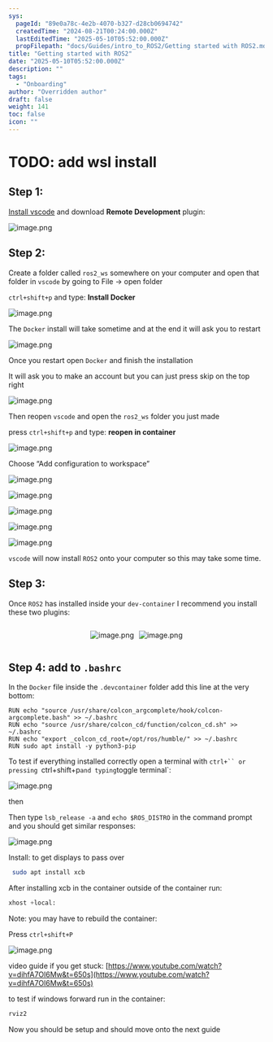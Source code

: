 ```yaml
---
sys:
  pageId: "89e0a78c-4e2b-4070-b327-d28cb0694742"
  createdTime: "2024-08-21T00:24:00.000Z"
  lastEditedTime: "2025-05-10T05:52:00.000Z"
  propFilepath: "docs/Guides/intro_to_ROS2/Getting started with ROS2.md"
title: "Getting started with ROS2"
date: "2025-05-10T05:52:00.000Z"
description: ""
tags:
  - "Onboarding"
author: "Overridden author"
draft: false
weight: 141
toc: false
icon: ""
---
```


# TODO: add wsl install

## Step 1:

[Install vscode](https://code.visualstudio.com/download) and download **Remote Development** plugin:

![image.png](https://prod-files-secure.s3.us-west-2.amazonaws.com/d518164a-d88e-44d1-a4ee-3adb3bd8bce0/efb52993-1881-4a40-b95e-6f020334f022/image.png?X-Amz-Algorithm=AWS4-HMAC-SHA256&X-Amz-Content-Sha256=UNSIGNED-PAYLOAD&X-Amz-Credential=ASIAZI2LB466WTZPEK7K%2F20250523%2Fus-west-2%2Fs3%2Faws4_request&X-Amz-Date=20250523T110737Z&X-Amz-Expires=3600&X-Amz-Security-Token=IQoJb3JpZ2luX2VjEDMaCXVzLXdlc3QtMiJIMEYCIQCaruEs6P3cJnLtIl6rLVVmLW1F999NgPgl%2B3%2FPQPe%2BKAIhAOGmT8sbHm0CbCGICn22RY98lSTDGVo36ocnIwNYHl67KogECOz%2F%2F%2F%2F%2F%2F%2F%2F%2F%2FwEQABoMNjM3NDIzMTgzODA1IgwAKcQFUWOwt4J%2FE4Iq3AOosEhfFpagoOtA7Fj10inHnaM14LAfLlOd4g9UlPXpkyCdysD%2FShm32U9VLbidtJDtmdsuxbPe4aF11%2BRYrI27FMsfQWH%2BDDnrzR9Zdy2FcR9z5QsVDahF3H%2FoCZlLdRsQg2TSu%2FlKaVba5v3iq0ErUXoh9JrSlWbPYy0S%2BeWwzUbszwweGrkNHWb6eddyKQ%2BUOk2dh6WQqP6jpuR6T1SPuYIpoALMVDfuRuYmEEfWgF4B%2FRM33jnfIKYn7UB7r%2BydWSkkU4uU9wysYEfVaogquIY0SXKXfLGaH7NBz08gFzSQPced6AHt2YHdGumEVz7RzXGooJd1YxwkqHeFWRUnq4849LhVIVl%2FdaLQL%2BbXqDhUudNRUu4mmmBCRNQZgZtKCOW28%2BfC%2Bt2%2Ba2FSk6GahsX6gT1lKC9kgW6%2BzmqQpJP15GvOHBakHiDkU8F7foIMLwjexuf2VaTZZi37EJu%2Fj4pYOW7xlahEx8E3HjtXs8XZC3DvQesXXRvjP0CUX7%2BlSiJBfa99TcUBE6cz1xR%2FJSbeU6V6YmmpqZH17KC1tQBDBNxIZ8%2B04KrQ22mXZcl%2F48vZs3%2BJRnuOYPzAcSA1kx5CjTnPSPgJ%2FsS2tNn6YnbOIy4mgsL0wxTO9TCzqcHBBjqkATkQl%2Bn0AYlVXsQwFJMu2qBCLIPrykKo%2F%2BtqBecCasUu2u%2FDjKOLFaQuBzTM1RoYJwNEKXidbi2%2FFBN%2Fn69zn33fKTEta3v%2F0J8pwkE1NsAA5OLS5fp0uhD2I3QqYz4Wl3ed0axIP1yV8rn7KVl%2FzKwDAz%2BFU80V2cZDaoBc5ox88QedO3buFRsgjmrHEcSKSiBgicYQX0WfXfAPAqpFbQTeI%2FhJ&X-Amz-Signature=80c3258e7c692dd1cb6b362f72c25ef807c13243565372e2911fb8f864d53872&X-Amz-SignedHeaders=host&x-id=GetObject)

## Step 2:

Create a folder called `ros2_ws` somewhere on your computer and open that folder in `vscode` by going to File → open folder 

`ctrl+shift+p` and type: **Install Docker**

![image.png](https://prod-files-secure.s3.us-west-2.amazonaws.com/d518164a-d88e-44d1-a4ee-3adb3bd8bce0/2269dc0e-1cd5-47ff-bceb-c04ad9b2eab0/image.png?X-Amz-Algorithm=AWS4-HMAC-SHA256&X-Amz-Content-Sha256=UNSIGNED-PAYLOAD&X-Amz-Credential=ASIAZI2LB466WTZPEK7K%2F20250523%2Fus-west-2%2Fs3%2Faws4_request&X-Amz-Date=20250523T110737Z&X-Amz-Expires=3600&X-Amz-Security-Token=IQoJb3JpZ2luX2VjEDMaCXVzLXdlc3QtMiJIMEYCIQCaruEs6P3cJnLtIl6rLVVmLW1F999NgPgl%2B3%2FPQPe%2BKAIhAOGmT8sbHm0CbCGICn22RY98lSTDGVo36ocnIwNYHl67KogECOz%2F%2F%2F%2F%2F%2F%2F%2F%2F%2FwEQABoMNjM3NDIzMTgzODA1IgwAKcQFUWOwt4J%2FE4Iq3AOosEhfFpagoOtA7Fj10inHnaM14LAfLlOd4g9UlPXpkyCdysD%2FShm32U9VLbidtJDtmdsuxbPe4aF11%2BRYrI27FMsfQWH%2BDDnrzR9Zdy2FcR9z5QsVDahF3H%2FoCZlLdRsQg2TSu%2FlKaVba5v3iq0ErUXoh9JrSlWbPYy0S%2BeWwzUbszwweGrkNHWb6eddyKQ%2BUOk2dh6WQqP6jpuR6T1SPuYIpoALMVDfuRuYmEEfWgF4B%2FRM33jnfIKYn7UB7r%2BydWSkkU4uU9wysYEfVaogquIY0SXKXfLGaH7NBz08gFzSQPced6AHt2YHdGumEVz7RzXGooJd1YxwkqHeFWRUnq4849LhVIVl%2FdaLQL%2BbXqDhUudNRUu4mmmBCRNQZgZtKCOW28%2BfC%2Bt2%2Ba2FSk6GahsX6gT1lKC9kgW6%2BzmqQpJP15GvOHBakHiDkU8F7foIMLwjexuf2VaTZZi37EJu%2Fj4pYOW7xlahEx8E3HjtXs8XZC3DvQesXXRvjP0CUX7%2BlSiJBfa99TcUBE6cz1xR%2FJSbeU6V6YmmpqZH17KC1tQBDBNxIZ8%2B04KrQ22mXZcl%2F48vZs3%2BJRnuOYPzAcSA1kx5CjTnPSPgJ%2FsS2tNn6YnbOIy4mgsL0wxTO9TCzqcHBBjqkATkQl%2Bn0AYlVXsQwFJMu2qBCLIPrykKo%2F%2BtqBecCasUu2u%2FDjKOLFaQuBzTM1RoYJwNEKXidbi2%2FFBN%2Fn69zn33fKTEta3v%2F0J8pwkE1NsAA5OLS5fp0uhD2I3QqYz4Wl3ed0axIP1yV8rn7KVl%2FzKwDAz%2BFU80V2cZDaoBc5ox88QedO3buFRsgjmrHEcSKSiBgicYQX0WfXfAPAqpFbQTeI%2FhJ&X-Amz-Signature=d326df6ab80450446234c75b5f57a503859767046df8d6c3a6a5a7172a039e47&X-Amz-SignedHeaders=host&x-id=GetObject)

The `Docker` install will take sometime and at the end it will ask you to restart

![image.png](https://prod-files-secure.s3.us-west-2.amazonaws.com/d518164a-d88e-44d1-a4ee-3adb3bd8bce0/ed233f78-be33-4b1f-b89c-9c346c0e961e/image.png?X-Amz-Algorithm=AWS4-HMAC-SHA256&X-Amz-Content-Sha256=UNSIGNED-PAYLOAD&X-Amz-Credential=ASIAZI2LB466WTZPEK7K%2F20250523%2Fus-west-2%2Fs3%2Faws4_request&X-Amz-Date=20250523T110737Z&X-Amz-Expires=3600&X-Amz-Security-Token=IQoJb3JpZ2luX2VjEDMaCXVzLXdlc3QtMiJIMEYCIQCaruEs6P3cJnLtIl6rLVVmLW1F999NgPgl%2B3%2FPQPe%2BKAIhAOGmT8sbHm0CbCGICn22RY98lSTDGVo36ocnIwNYHl67KogECOz%2F%2F%2F%2F%2F%2F%2F%2F%2F%2FwEQABoMNjM3NDIzMTgzODA1IgwAKcQFUWOwt4J%2FE4Iq3AOosEhfFpagoOtA7Fj10inHnaM14LAfLlOd4g9UlPXpkyCdysD%2FShm32U9VLbidtJDtmdsuxbPe4aF11%2BRYrI27FMsfQWH%2BDDnrzR9Zdy2FcR9z5QsVDahF3H%2FoCZlLdRsQg2TSu%2FlKaVba5v3iq0ErUXoh9JrSlWbPYy0S%2BeWwzUbszwweGrkNHWb6eddyKQ%2BUOk2dh6WQqP6jpuR6T1SPuYIpoALMVDfuRuYmEEfWgF4B%2FRM33jnfIKYn7UB7r%2BydWSkkU4uU9wysYEfVaogquIY0SXKXfLGaH7NBz08gFzSQPced6AHt2YHdGumEVz7RzXGooJd1YxwkqHeFWRUnq4849LhVIVl%2FdaLQL%2BbXqDhUudNRUu4mmmBCRNQZgZtKCOW28%2BfC%2Bt2%2Ba2FSk6GahsX6gT1lKC9kgW6%2BzmqQpJP15GvOHBakHiDkU8F7foIMLwjexuf2VaTZZi37EJu%2Fj4pYOW7xlahEx8E3HjtXs8XZC3DvQesXXRvjP0CUX7%2BlSiJBfa99TcUBE6cz1xR%2FJSbeU6V6YmmpqZH17KC1tQBDBNxIZ8%2B04KrQ22mXZcl%2F48vZs3%2BJRnuOYPzAcSA1kx5CjTnPSPgJ%2FsS2tNn6YnbOIy4mgsL0wxTO9TCzqcHBBjqkATkQl%2Bn0AYlVXsQwFJMu2qBCLIPrykKo%2F%2BtqBecCasUu2u%2FDjKOLFaQuBzTM1RoYJwNEKXidbi2%2FFBN%2Fn69zn33fKTEta3v%2F0J8pwkE1NsAA5OLS5fp0uhD2I3QqYz4Wl3ed0axIP1yV8rn7KVl%2FzKwDAz%2BFU80V2cZDaoBc5ox88QedO3buFRsgjmrHEcSKSiBgicYQX0WfXfAPAqpFbQTeI%2FhJ&X-Amz-Signature=9811b216acd5d9490ac92a3cf9e8fe93ecbbe021b8327edd638560b948797d59&X-Amz-SignedHeaders=host&x-id=GetObject)

Once you restart open `Docker` and finish the installation

It will ask you to make an account but you can just press skip on the top right

![image.png](https://prod-files-secure.s3.us-west-2.amazonaws.com/d518164a-d88e-44d1-a4ee-3adb3bd8bce0/21010ad9-1659-4fd9-9f59-9932a09b2a3d/image.png?X-Amz-Algorithm=AWS4-HMAC-SHA256&X-Amz-Content-Sha256=UNSIGNED-PAYLOAD&X-Amz-Credential=ASIAZI2LB466WTZPEK7K%2F20250523%2Fus-west-2%2Fs3%2Faws4_request&X-Amz-Date=20250523T110737Z&X-Amz-Expires=3600&X-Amz-Security-Token=IQoJb3JpZ2luX2VjEDMaCXVzLXdlc3QtMiJIMEYCIQCaruEs6P3cJnLtIl6rLVVmLW1F999NgPgl%2B3%2FPQPe%2BKAIhAOGmT8sbHm0CbCGICn22RY98lSTDGVo36ocnIwNYHl67KogECOz%2F%2F%2F%2F%2F%2F%2F%2F%2F%2FwEQABoMNjM3NDIzMTgzODA1IgwAKcQFUWOwt4J%2FE4Iq3AOosEhfFpagoOtA7Fj10inHnaM14LAfLlOd4g9UlPXpkyCdysD%2FShm32U9VLbidtJDtmdsuxbPe4aF11%2BRYrI27FMsfQWH%2BDDnrzR9Zdy2FcR9z5QsVDahF3H%2FoCZlLdRsQg2TSu%2FlKaVba5v3iq0ErUXoh9JrSlWbPYy0S%2BeWwzUbszwweGrkNHWb6eddyKQ%2BUOk2dh6WQqP6jpuR6T1SPuYIpoALMVDfuRuYmEEfWgF4B%2FRM33jnfIKYn7UB7r%2BydWSkkU4uU9wysYEfVaogquIY0SXKXfLGaH7NBz08gFzSQPced6AHt2YHdGumEVz7RzXGooJd1YxwkqHeFWRUnq4849LhVIVl%2FdaLQL%2BbXqDhUudNRUu4mmmBCRNQZgZtKCOW28%2BfC%2Bt2%2Ba2FSk6GahsX6gT1lKC9kgW6%2BzmqQpJP15GvOHBakHiDkU8F7foIMLwjexuf2VaTZZi37EJu%2Fj4pYOW7xlahEx8E3HjtXs8XZC3DvQesXXRvjP0CUX7%2BlSiJBfa99TcUBE6cz1xR%2FJSbeU6V6YmmpqZH17KC1tQBDBNxIZ8%2B04KrQ22mXZcl%2F48vZs3%2BJRnuOYPzAcSA1kx5CjTnPSPgJ%2FsS2tNn6YnbOIy4mgsL0wxTO9TCzqcHBBjqkATkQl%2Bn0AYlVXsQwFJMu2qBCLIPrykKo%2F%2BtqBecCasUu2u%2FDjKOLFaQuBzTM1RoYJwNEKXidbi2%2FFBN%2Fn69zn33fKTEta3v%2F0J8pwkE1NsAA5OLS5fp0uhD2I3QqYz4Wl3ed0axIP1yV8rn7KVl%2FzKwDAz%2BFU80V2cZDaoBc5ox88QedO3buFRsgjmrHEcSKSiBgicYQX0WfXfAPAqpFbQTeI%2FhJ&X-Amz-Signature=7c67e1744e83abbf08ee99dcaf68e18c99a76761fa58a4954b1953ad7d9bc5bb&X-Amz-SignedHeaders=host&x-id=GetObject)

Then reopen `vscode` and open the `ros2_ws` folder you just made

press `ctrl+shift+p` and type: **reopen in container**

![image.png](https://prod-files-secure.s3.us-west-2.amazonaws.com/d518164a-d88e-44d1-a4ee-3adb3bd8bce0/4e93b8c2-41ad-488c-8095-c74205196118/image.png?X-Amz-Algorithm=AWS4-HMAC-SHA256&X-Amz-Content-Sha256=UNSIGNED-PAYLOAD&X-Amz-Credential=ASIAZI2LB466WTZPEK7K%2F20250523%2Fus-west-2%2Fs3%2Faws4_request&X-Amz-Date=20250523T110737Z&X-Amz-Expires=3600&X-Amz-Security-Token=IQoJb3JpZ2luX2VjEDMaCXVzLXdlc3QtMiJIMEYCIQCaruEs6P3cJnLtIl6rLVVmLW1F999NgPgl%2B3%2FPQPe%2BKAIhAOGmT8sbHm0CbCGICn22RY98lSTDGVo36ocnIwNYHl67KogECOz%2F%2F%2F%2F%2F%2F%2F%2F%2F%2FwEQABoMNjM3NDIzMTgzODA1IgwAKcQFUWOwt4J%2FE4Iq3AOosEhfFpagoOtA7Fj10inHnaM14LAfLlOd4g9UlPXpkyCdysD%2FShm32U9VLbidtJDtmdsuxbPe4aF11%2BRYrI27FMsfQWH%2BDDnrzR9Zdy2FcR9z5QsVDahF3H%2FoCZlLdRsQg2TSu%2FlKaVba5v3iq0ErUXoh9JrSlWbPYy0S%2BeWwzUbszwweGrkNHWb6eddyKQ%2BUOk2dh6WQqP6jpuR6T1SPuYIpoALMVDfuRuYmEEfWgF4B%2FRM33jnfIKYn7UB7r%2BydWSkkU4uU9wysYEfVaogquIY0SXKXfLGaH7NBz08gFzSQPced6AHt2YHdGumEVz7RzXGooJd1YxwkqHeFWRUnq4849LhVIVl%2FdaLQL%2BbXqDhUudNRUu4mmmBCRNQZgZtKCOW28%2BfC%2Bt2%2Ba2FSk6GahsX6gT1lKC9kgW6%2BzmqQpJP15GvOHBakHiDkU8F7foIMLwjexuf2VaTZZi37EJu%2Fj4pYOW7xlahEx8E3HjtXs8XZC3DvQesXXRvjP0CUX7%2BlSiJBfa99TcUBE6cz1xR%2FJSbeU6V6YmmpqZH17KC1tQBDBNxIZ8%2B04KrQ22mXZcl%2F48vZs3%2BJRnuOYPzAcSA1kx5CjTnPSPgJ%2FsS2tNn6YnbOIy4mgsL0wxTO9TCzqcHBBjqkATkQl%2Bn0AYlVXsQwFJMu2qBCLIPrykKo%2F%2BtqBecCasUu2u%2FDjKOLFaQuBzTM1RoYJwNEKXidbi2%2FFBN%2Fn69zn33fKTEta3v%2F0J8pwkE1NsAA5OLS5fp0uhD2I3QqYz4Wl3ed0axIP1yV8rn7KVl%2FzKwDAz%2BFU80V2cZDaoBc5ox88QedO3buFRsgjmrHEcSKSiBgicYQX0WfXfAPAqpFbQTeI%2FhJ&X-Amz-Signature=b78df5b50d9d5be31fd1c52e4fbc10318ad91a00ba45dbcb79e95dcfd546fc8f&X-Amz-SignedHeaders=host&x-id=GetObject)

Choose “Add configuration to workspace”

![image.png](https://prod-files-secure.s3.us-west-2.amazonaws.com/d518164a-d88e-44d1-a4ee-3adb3bd8bce0/9560b282-5060-4989-ba37-97e7b2c22476/image.png?X-Amz-Algorithm=AWS4-HMAC-SHA256&X-Amz-Content-Sha256=UNSIGNED-PAYLOAD&X-Amz-Credential=ASIAZI2LB466WTZPEK7K%2F20250523%2Fus-west-2%2Fs3%2Faws4_request&X-Amz-Date=20250523T110737Z&X-Amz-Expires=3600&X-Amz-Security-Token=IQoJb3JpZ2luX2VjEDMaCXVzLXdlc3QtMiJIMEYCIQCaruEs6P3cJnLtIl6rLVVmLW1F999NgPgl%2B3%2FPQPe%2BKAIhAOGmT8sbHm0CbCGICn22RY98lSTDGVo36ocnIwNYHl67KogECOz%2F%2F%2F%2F%2F%2F%2F%2F%2F%2FwEQABoMNjM3NDIzMTgzODA1IgwAKcQFUWOwt4J%2FE4Iq3AOosEhfFpagoOtA7Fj10inHnaM14LAfLlOd4g9UlPXpkyCdysD%2FShm32U9VLbidtJDtmdsuxbPe4aF11%2BRYrI27FMsfQWH%2BDDnrzR9Zdy2FcR9z5QsVDahF3H%2FoCZlLdRsQg2TSu%2FlKaVba5v3iq0ErUXoh9JrSlWbPYy0S%2BeWwzUbszwweGrkNHWb6eddyKQ%2BUOk2dh6WQqP6jpuR6T1SPuYIpoALMVDfuRuYmEEfWgF4B%2FRM33jnfIKYn7UB7r%2BydWSkkU4uU9wysYEfVaogquIY0SXKXfLGaH7NBz08gFzSQPced6AHt2YHdGumEVz7RzXGooJd1YxwkqHeFWRUnq4849LhVIVl%2FdaLQL%2BbXqDhUudNRUu4mmmBCRNQZgZtKCOW28%2BfC%2Bt2%2Ba2FSk6GahsX6gT1lKC9kgW6%2BzmqQpJP15GvOHBakHiDkU8F7foIMLwjexuf2VaTZZi37EJu%2Fj4pYOW7xlahEx8E3HjtXs8XZC3DvQesXXRvjP0CUX7%2BlSiJBfa99TcUBE6cz1xR%2FJSbeU6V6YmmpqZH17KC1tQBDBNxIZ8%2B04KrQ22mXZcl%2F48vZs3%2BJRnuOYPzAcSA1kx5CjTnPSPgJ%2FsS2tNn6YnbOIy4mgsL0wxTO9TCzqcHBBjqkATkQl%2Bn0AYlVXsQwFJMu2qBCLIPrykKo%2F%2BtqBecCasUu2u%2FDjKOLFaQuBzTM1RoYJwNEKXidbi2%2FFBN%2Fn69zn33fKTEta3v%2F0J8pwkE1NsAA5OLS5fp0uhD2I3QqYz4Wl3ed0axIP1yV8rn7KVl%2FzKwDAz%2BFU80V2cZDaoBc5ox88QedO3buFRsgjmrHEcSKSiBgicYQX0WfXfAPAqpFbQTeI%2FhJ&X-Amz-Signature=f786119c96da0928f9f444942dbd36c344555be3d6ad0c6f317150896bb10c89&X-Amz-SignedHeaders=host&x-id=GetObject)

![image.png](https://prod-files-secure.s3.us-west-2.amazonaws.com/d518164a-d88e-44d1-a4ee-3adb3bd8bce0/2ee63f81-886b-48e8-a553-dc6e5eac99e4/image.png?X-Amz-Algorithm=AWS4-HMAC-SHA256&X-Amz-Content-Sha256=UNSIGNED-PAYLOAD&X-Amz-Credential=ASIAZI2LB466WTZPEK7K%2F20250523%2Fus-west-2%2Fs3%2Faws4_request&X-Amz-Date=20250523T110737Z&X-Amz-Expires=3600&X-Amz-Security-Token=IQoJb3JpZ2luX2VjEDMaCXVzLXdlc3QtMiJIMEYCIQCaruEs6P3cJnLtIl6rLVVmLW1F999NgPgl%2B3%2FPQPe%2BKAIhAOGmT8sbHm0CbCGICn22RY98lSTDGVo36ocnIwNYHl67KogECOz%2F%2F%2F%2F%2F%2F%2F%2F%2F%2FwEQABoMNjM3NDIzMTgzODA1IgwAKcQFUWOwt4J%2FE4Iq3AOosEhfFpagoOtA7Fj10inHnaM14LAfLlOd4g9UlPXpkyCdysD%2FShm32U9VLbidtJDtmdsuxbPe4aF11%2BRYrI27FMsfQWH%2BDDnrzR9Zdy2FcR9z5QsVDahF3H%2FoCZlLdRsQg2TSu%2FlKaVba5v3iq0ErUXoh9JrSlWbPYy0S%2BeWwzUbszwweGrkNHWb6eddyKQ%2BUOk2dh6WQqP6jpuR6T1SPuYIpoALMVDfuRuYmEEfWgF4B%2FRM33jnfIKYn7UB7r%2BydWSkkU4uU9wysYEfVaogquIY0SXKXfLGaH7NBz08gFzSQPced6AHt2YHdGumEVz7RzXGooJd1YxwkqHeFWRUnq4849LhVIVl%2FdaLQL%2BbXqDhUudNRUu4mmmBCRNQZgZtKCOW28%2BfC%2Bt2%2Ba2FSk6GahsX6gT1lKC9kgW6%2BzmqQpJP15GvOHBakHiDkU8F7foIMLwjexuf2VaTZZi37EJu%2Fj4pYOW7xlahEx8E3HjtXs8XZC3DvQesXXRvjP0CUX7%2BlSiJBfa99TcUBE6cz1xR%2FJSbeU6V6YmmpqZH17KC1tQBDBNxIZ8%2B04KrQ22mXZcl%2F48vZs3%2BJRnuOYPzAcSA1kx5CjTnPSPgJ%2FsS2tNn6YnbOIy4mgsL0wxTO9TCzqcHBBjqkATkQl%2Bn0AYlVXsQwFJMu2qBCLIPrykKo%2F%2BtqBecCasUu2u%2FDjKOLFaQuBzTM1RoYJwNEKXidbi2%2FFBN%2Fn69zn33fKTEta3v%2F0J8pwkE1NsAA5OLS5fp0uhD2I3QqYz4Wl3ed0axIP1yV8rn7KVl%2FzKwDAz%2BFU80V2cZDaoBc5ox88QedO3buFRsgjmrHEcSKSiBgicYQX0WfXfAPAqpFbQTeI%2FhJ&X-Amz-Signature=15123c8b86859bf3d7fff0444d623913d038d4ebe832226c353cb5eef599c04f&X-Amz-SignedHeaders=host&x-id=GetObject)

![image.png](https://prod-files-secure.s3.us-west-2.amazonaws.com/d518164a-d88e-44d1-a4ee-3adb3bd8bce0/ae1580b2-b048-407e-aed9-b584224a7a04/image.png?X-Amz-Algorithm=AWS4-HMAC-SHA256&X-Amz-Content-Sha256=UNSIGNED-PAYLOAD&X-Amz-Credential=ASIAZI2LB466WTZPEK7K%2F20250523%2Fus-west-2%2Fs3%2Faws4_request&X-Amz-Date=20250523T110737Z&X-Amz-Expires=3600&X-Amz-Security-Token=IQoJb3JpZ2luX2VjEDMaCXVzLXdlc3QtMiJIMEYCIQCaruEs6P3cJnLtIl6rLVVmLW1F999NgPgl%2B3%2FPQPe%2BKAIhAOGmT8sbHm0CbCGICn22RY98lSTDGVo36ocnIwNYHl67KogECOz%2F%2F%2F%2F%2F%2F%2F%2F%2F%2FwEQABoMNjM3NDIzMTgzODA1IgwAKcQFUWOwt4J%2FE4Iq3AOosEhfFpagoOtA7Fj10inHnaM14LAfLlOd4g9UlPXpkyCdysD%2FShm32U9VLbidtJDtmdsuxbPe4aF11%2BRYrI27FMsfQWH%2BDDnrzR9Zdy2FcR9z5QsVDahF3H%2FoCZlLdRsQg2TSu%2FlKaVba5v3iq0ErUXoh9JrSlWbPYy0S%2BeWwzUbszwweGrkNHWb6eddyKQ%2BUOk2dh6WQqP6jpuR6T1SPuYIpoALMVDfuRuYmEEfWgF4B%2FRM33jnfIKYn7UB7r%2BydWSkkU4uU9wysYEfVaogquIY0SXKXfLGaH7NBz08gFzSQPced6AHt2YHdGumEVz7RzXGooJd1YxwkqHeFWRUnq4849LhVIVl%2FdaLQL%2BbXqDhUudNRUu4mmmBCRNQZgZtKCOW28%2BfC%2Bt2%2Ba2FSk6GahsX6gT1lKC9kgW6%2BzmqQpJP15GvOHBakHiDkU8F7foIMLwjexuf2VaTZZi37EJu%2Fj4pYOW7xlahEx8E3HjtXs8XZC3DvQesXXRvjP0CUX7%2BlSiJBfa99TcUBE6cz1xR%2FJSbeU6V6YmmpqZH17KC1tQBDBNxIZ8%2B04KrQ22mXZcl%2F48vZs3%2BJRnuOYPzAcSA1kx5CjTnPSPgJ%2FsS2tNn6YnbOIy4mgsL0wxTO9TCzqcHBBjqkATkQl%2Bn0AYlVXsQwFJMu2qBCLIPrykKo%2F%2BtqBecCasUu2u%2FDjKOLFaQuBzTM1RoYJwNEKXidbi2%2FFBN%2Fn69zn33fKTEta3v%2F0J8pwkE1NsAA5OLS5fp0uhD2I3QqYz4Wl3ed0axIP1yV8rn7KVl%2FzKwDAz%2BFU80V2cZDaoBc5ox88QedO3buFRsgjmrHEcSKSiBgicYQX0WfXfAPAqpFbQTeI%2FhJ&X-Amz-Signature=e3594fc02828f8517a443376629ae0ba31e6f9e543d068274b02973d58f63b20&X-Amz-SignedHeaders=host&x-id=GetObject)

![image.png](https://prod-files-secure.s3.us-west-2.amazonaws.com/d518164a-d88e-44d1-a4ee-3adb3bd8bce0/53255b28-f75e-430f-b9e3-c0ac8577e42b/image.png?X-Amz-Algorithm=AWS4-HMAC-SHA256&X-Amz-Content-Sha256=UNSIGNED-PAYLOAD&X-Amz-Credential=ASIAZI2LB466WTZPEK7K%2F20250523%2Fus-west-2%2Fs3%2Faws4_request&X-Amz-Date=20250523T110737Z&X-Amz-Expires=3600&X-Amz-Security-Token=IQoJb3JpZ2luX2VjEDMaCXVzLXdlc3QtMiJIMEYCIQCaruEs6P3cJnLtIl6rLVVmLW1F999NgPgl%2B3%2FPQPe%2BKAIhAOGmT8sbHm0CbCGICn22RY98lSTDGVo36ocnIwNYHl67KogECOz%2F%2F%2F%2F%2F%2F%2F%2F%2F%2FwEQABoMNjM3NDIzMTgzODA1IgwAKcQFUWOwt4J%2FE4Iq3AOosEhfFpagoOtA7Fj10inHnaM14LAfLlOd4g9UlPXpkyCdysD%2FShm32U9VLbidtJDtmdsuxbPe4aF11%2BRYrI27FMsfQWH%2BDDnrzR9Zdy2FcR9z5QsVDahF3H%2FoCZlLdRsQg2TSu%2FlKaVba5v3iq0ErUXoh9JrSlWbPYy0S%2BeWwzUbszwweGrkNHWb6eddyKQ%2BUOk2dh6WQqP6jpuR6T1SPuYIpoALMVDfuRuYmEEfWgF4B%2FRM33jnfIKYn7UB7r%2BydWSkkU4uU9wysYEfVaogquIY0SXKXfLGaH7NBz08gFzSQPced6AHt2YHdGumEVz7RzXGooJd1YxwkqHeFWRUnq4849LhVIVl%2FdaLQL%2BbXqDhUudNRUu4mmmBCRNQZgZtKCOW28%2BfC%2Bt2%2Ba2FSk6GahsX6gT1lKC9kgW6%2BzmqQpJP15GvOHBakHiDkU8F7foIMLwjexuf2VaTZZi37EJu%2Fj4pYOW7xlahEx8E3HjtXs8XZC3DvQesXXRvjP0CUX7%2BlSiJBfa99TcUBE6cz1xR%2FJSbeU6V6YmmpqZH17KC1tQBDBNxIZ8%2B04KrQ22mXZcl%2F48vZs3%2BJRnuOYPzAcSA1kx5CjTnPSPgJ%2FsS2tNn6YnbOIy4mgsL0wxTO9TCzqcHBBjqkATkQl%2Bn0AYlVXsQwFJMu2qBCLIPrykKo%2F%2BtqBecCasUu2u%2FDjKOLFaQuBzTM1RoYJwNEKXidbi2%2FFBN%2Fn69zn33fKTEta3v%2F0J8pwkE1NsAA5OLS5fp0uhD2I3QqYz4Wl3ed0axIP1yV8rn7KVl%2FzKwDAz%2BFU80V2cZDaoBc5ox88QedO3buFRsgjmrHEcSKSiBgicYQX0WfXfAPAqpFbQTeI%2FhJ&X-Amz-Signature=ac717cf9a386737e73265922177dea0e4f031bf7cce5d457df53e62526d55290&X-Amz-SignedHeaders=host&x-id=GetObject)

![image.png](https://prod-files-secure.s3.us-west-2.amazonaws.com/d518164a-d88e-44d1-a4ee-3adb3bd8bce0/7c562767-5af9-4ffb-97d1-327bcdf4ee00/image.png?X-Amz-Algorithm=AWS4-HMAC-SHA256&X-Amz-Content-Sha256=UNSIGNED-PAYLOAD&X-Amz-Credential=ASIAZI2LB466WTZPEK7K%2F20250523%2Fus-west-2%2Fs3%2Faws4_request&X-Amz-Date=20250523T110737Z&X-Amz-Expires=3600&X-Amz-Security-Token=IQoJb3JpZ2luX2VjEDMaCXVzLXdlc3QtMiJIMEYCIQCaruEs6P3cJnLtIl6rLVVmLW1F999NgPgl%2B3%2FPQPe%2BKAIhAOGmT8sbHm0CbCGICn22RY98lSTDGVo36ocnIwNYHl67KogECOz%2F%2F%2F%2F%2F%2F%2F%2F%2F%2FwEQABoMNjM3NDIzMTgzODA1IgwAKcQFUWOwt4J%2FE4Iq3AOosEhfFpagoOtA7Fj10inHnaM14LAfLlOd4g9UlPXpkyCdysD%2FShm32U9VLbidtJDtmdsuxbPe4aF11%2BRYrI27FMsfQWH%2BDDnrzR9Zdy2FcR9z5QsVDahF3H%2FoCZlLdRsQg2TSu%2FlKaVba5v3iq0ErUXoh9JrSlWbPYy0S%2BeWwzUbszwweGrkNHWb6eddyKQ%2BUOk2dh6WQqP6jpuR6T1SPuYIpoALMVDfuRuYmEEfWgF4B%2FRM33jnfIKYn7UB7r%2BydWSkkU4uU9wysYEfVaogquIY0SXKXfLGaH7NBz08gFzSQPced6AHt2YHdGumEVz7RzXGooJd1YxwkqHeFWRUnq4849LhVIVl%2FdaLQL%2BbXqDhUudNRUu4mmmBCRNQZgZtKCOW28%2BfC%2Bt2%2Ba2FSk6GahsX6gT1lKC9kgW6%2BzmqQpJP15GvOHBakHiDkU8F7foIMLwjexuf2VaTZZi37EJu%2Fj4pYOW7xlahEx8E3HjtXs8XZC3DvQesXXRvjP0CUX7%2BlSiJBfa99TcUBE6cz1xR%2FJSbeU6V6YmmpqZH17KC1tQBDBNxIZ8%2B04KrQ22mXZcl%2F48vZs3%2BJRnuOYPzAcSA1kx5CjTnPSPgJ%2FsS2tNn6YnbOIy4mgsL0wxTO9TCzqcHBBjqkATkQl%2Bn0AYlVXsQwFJMu2qBCLIPrykKo%2F%2BtqBecCasUu2u%2FDjKOLFaQuBzTM1RoYJwNEKXidbi2%2FFBN%2Fn69zn33fKTEta3v%2F0J8pwkE1NsAA5OLS5fp0uhD2I3QqYz4Wl3ed0axIP1yV8rn7KVl%2FzKwDAz%2BFU80V2cZDaoBc5ox88QedO3buFRsgjmrHEcSKSiBgicYQX0WfXfAPAqpFbQTeI%2FhJ&X-Amz-Signature=0bec3e44ce1f5f87cf29d79aeec3898017dff19dd637fd80acfc0294168ff0d5&X-Amz-SignedHeaders=host&x-id=GetObject)

`vscode` will now install `ROS2` onto your computer so this may take some time.

## Step 3:

Once `ROS2` has installed inside your `dev-container` I recommend you install these two plugins:

<div style="display: flex;flex-direction: row; column-gap:10px; max-width: 630px;justify-content: center;">
<div>

![image.png](https://prod-files-secure.s3.us-west-2.amazonaws.com/d518164a-d88e-44d1-a4ee-3adb3bd8bce0/3fc3d550-5a54-4ba1-ba6b-faa01cdb7369/image.png?X-Amz-Algorithm=AWS4-HMAC-SHA256&X-Amz-Content-Sha256=UNSIGNED-PAYLOAD&X-Amz-Credential=ASIAZI2LB466UUWCVAWE%2F20250523%2Fus-west-2%2Fs3%2Faws4_request&X-Amz-Date=20250523T110739Z&X-Amz-Expires=3600&X-Amz-Security-Token=IQoJb3JpZ2luX2VjEDMaCXVzLXdlc3QtMiJIMEYCIQDMdbdzcz8RbWRAVw2O5HC9H8Dnob8M3finB70BenNuTAIhAOVwdruZ2x5OgVfydzYF6y0kYW%2BjIds9M26MHlJMAjflKogECOz%2F%2F%2F%2F%2F%2F%2F%2F%2F%2FwEQABoMNjM3NDIzMTgzODA1Igyr5R7yyGOMZctQT%2Bcq3APDY4HnAdlu%2F8obYTRJjMBhqwy810hsM4OODWFmNgEj7k8cFZk8YwqVwZ%2F%2FmTzbn%2BAuQyBYQrnTtxSS1eZ9JZLmrzeAStjLIQaosQtJbJTO2v3xaUuLFdOJMRioWLurSYgxZY4h4eeosyMH2y7E5NKi9uKBLOxLnzxXuXi4g3E2ZN7eyhaVA8Ya20MKN2CsU8y5srXIzvCLp%2FaDXXzZdjtp9BTnaDjHsiNnILURsjuSYh%2B8cXhsygw5kW2nM8ScWOikroxhGRzMlvpKVBietTKFbKpp66Id7On%2F4AR4WTO2HOnmu7tYej9pVraVqfMUWu9hI6MfZFwZtd%2FyNKO035p3FWCI9BWOx32bh32Y7ON6kF82xpXQQwTXO4n3FaU1n1MWhjq6TUVui8NSAlYQXCKy7MqZNwrQijOaK4ad3%2F6fjfgK5F2J5HJpLWINY1ZlhF%2F%2BN0WWvtk9a3aBEVisxjdvkQ9OhTK0jOIP9sqQwmlrDrDHsESQf4B17Nit0TC5h9N8OcuHA3hwDnmeYkJ9XxFUuqc3NPS2kIPwqYq5LpA3lth9UpnIK89Dn%2BjL0%2FKQeb1OWAAqfNaf%2Fq7LtkMaBGLkR%2BC0E2nCbr%2BTENAoIq2iNUPUMjSRML0QgYlPRDC5qcHBBjqkAcxq22NRo%2Ffb3pR4f42wNHeKT7qKNM1YzRu7Mx9t798sk3rrG7fFvOUGk%2Bc41GPL4S5CbJe0e2lBq41CXeLXW8R9cg05jD4hKOqIc8Gv%2FK8J0QsBr0PM183XV6d%2FMPuuYW%2BCy7TG0Wp0I33h9CcCCOaU2wJJLDvKRk6u1LTnRDq6fQEBUemD5NRpPuIf4Ls3YSyjTZ5NUCuDHzQj7t7s2wXszsdQ&X-Amz-Signature=6fcf58b84acd65b5af251d14e495cfc1363df96a41f306e2ef4e59b453aeb3ec&X-Amz-SignedHeaders=host&x-id=GetObject)

</div>
<div>

![image.png](https://prod-files-secure.s3.us-west-2.amazonaws.com/d518164a-d88e-44d1-a4ee-3adb3bd8bce0/d994cc66-13c2-4093-a5a3-f84cf4601a82/image.png?X-Amz-Algorithm=AWS4-HMAC-SHA256&X-Amz-Content-Sha256=UNSIGNED-PAYLOAD&X-Amz-Credential=ASIAZI2LB466Q3ZCV4JG%2F20250523%2Fus-west-2%2Fs3%2Faws4_request&X-Amz-Date=20250523T110739Z&X-Amz-Expires=3600&X-Amz-Security-Token=IQoJb3JpZ2luX2VjEDMaCXVzLXdlc3QtMiJGMEQCIHg%2BiVWr%2Beitb2We8bEyPegUhv6NwcGxuXyL9HHTf5DYAiB1gnvZJmE63cBsisCEDE8PNkth%2Brr5D8qL%2Bdr2zSOeWSqIBAjs%2F%2F%2F%2F%2F%2F%2F%2F%2F%2F8BEAAaDDYzNzQyMzE4MzgwNSIMUwFpyjVGLUe5qrMeKtwDzwNayHtS8aTq%2FOEEtzTsBsBkSbT2wNi8YfjZl5jrAwMpNZtuvvBpEKa%2FB2MrjNaFNtCUMj9XcmoWxvSm4mmrZNYVW%2B2gQ%2BISPAiIHd1rfhxP4Ext4gq%2F2BKBRJiFhK8ADPeftS0SGAhqmnXzMApEh1fGQoIWt9iZFcNBkPEknBvACdUw7lmZVpz6hiuBrwTFj%2FYc9NxKJ9BtyBwhhXwdzfWgLtAIZdu9PTF7cUL4MUsV4fksztykkf%2Bql1KyMhjFZJJ6T9j0XHkwpIVuVyztj9NwVs1gYF%2FJSVITp37E1ZCu75vkDEdROfQTn7nXQpas7Bft3m%2FQOAINTmgADHqVRaRaY2gJu6JVHKUJDzmDDdvFfGmkw8%2FCe9GKcslg5ffjdZRHodCwbOzw1WlycWEVfJswAtLsu9SgGTKbFvm8UN%2FOO54x3iuKa%2BYz69%2ByRqEy%2B56TjwiW9EKS59Veo72Pqwd1xiAlu9YtEtjB0g7XpxI%2FcT%2FOM3VB75Kx0e98mkqvIqj%2B1IJrSgFOuW6RO4DnvHmf6nIXlFkQqHnNhtwZ9bPOk%2FZgHfDkP21uUO9arX3QcQPC4HbqvJ1%2FQjRMYub4pjk9pA8w%2BCXbPVu0rU0%2Bd9%2BA1E%2F%2FafGsf%2FVKYAcwhKnBwQY6pgFIRnoU5KPMZA3cOIBMA00RXLumfM0fNaOHovct4XXoyGm66doUxdlQjU8HahU3M0iWvc1oQ1vpfHgYY2H37iFDmYrwqObXEuKOL5C6fI9MdkwpqY1b%2B6BGRqBR8HaQHLQTG71%2BqccGlVas1G%2BOdqHh3I0KfJiEX3FYK1dW31foNR2p6jV3CtQu%2BhflaOtkC2meSpzAOUAFgNwmaqHj9RiAhP3nJbZZ&X-Amz-Signature=0f3260e805b4235c5300fda6cf3722ca2215dd648774b1f04fe216d0bbfe77f9&X-Amz-SignedHeaders=host&x-id=GetObject)

</div>
</div>

## Step 4: add to `.bashrc`

In the `Docker` file inside the `.devcontainer` folder add this line at the very bottom: 

```docker
RUN echo "source /usr/share/colcon_argcomplete/hook/colcon-argcomplete.bash" >> ~/.bashrc
RUN echo "source /usr/share/colcon_cd/function/colcon_cd.sh" >> ~/.bashrc
RUN echo "export _colcon_cd_root=/opt/ros/humble/" >> ~/.bashrc
RUN sudo apt install -y python3-pip 
```

To test if everything installed correctly open a terminal with `ctrl+`` or pressing `ctrl+shift+p` and typing `toggle terminal`:

![image.png](https://prod-files-secure.s3.us-west-2.amazonaws.com/d518164a-d88e-44d1-a4ee-3adb3bd8bce0/6a4943d8-b04e-4c02-9a58-775f3384d1a5/image.png?X-Amz-Algorithm=AWS4-HMAC-SHA256&X-Amz-Content-Sha256=UNSIGNED-PAYLOAD&X-Amz-Credential=ASIAZI2LB466WTZPEK7K%2F20250523%2Fus-west-2%2Fs3%2Faws4_request&X-Amz-Date=20250523T110737Z&X-Amz-Expires=3600&X-Amz-Security-Token=IQoJb3JpZ2luX2VjEDMaCXVzLXdlc3QtMiJIMEYCIQCaruEs6P3cJnLtIl6rLVVmLW1F999NgPgl%2B3%2FPQPe%2BKAIhAOGmT8sbHm0CbCGICn22RY98lSTDGVo36ocnIwNYHl67KogECOz%2F%2F%2F%2F%2F%2F%2F%2F%2F%2FwEQABoMNjM3NDIzMTgzODA1IgwAKcQFUWOwt4J%2FE4Iq3AOosEhfFpagoOtA7Fj10inHnaM14LAfLlOd4g9UlPXpkyCdysD%2FShm32U9VLbidtJDtmdsuxbPe4aF11%2BRYrI27FMsfQWH%2BDDnrzR9Zdy2FcR9z5QsVDahF3H%2FoCZlLdRsQg2TSu%2FlKaVba5v3iq0ErUXoh9JrSlWbPYy0S%2BeWwzUbszwweGrkNHWb6eddyKQ%2BUOk2dh6WQqP6jpuR6T1SPuYIpoALMVDfuRuYmEEfWgF4B%2FRM33jnfIKYn7UB7r%2BydWSkkU4uU9wysYEfVaogquIY0SXKXfLGaH7NBz08gFzSQPced6AHt2YHdGumEVz7RzXGooJd1YxwkqHeFWRUnq4849LhVIVl%2FdaLQL%2BbXqDhUudNRUu4mmmBCRNQZgZtKCOW28%2BfC%2Bt2%2Ba2FSk6GahsX6gT1lKC9kgW6%2BzmqQpJP15GvOHBakHiDkU8F7foIMLwjexuf2VaTZZi37EJu%2Fj4pYOW7xlahEx8E3HjtXs8XZC3DvQesXXRvjP0CUX7%2BlSiJBfa99TcUBE6cz1xR%2FJSbeU6V6YmmpqZH17KC1tQBDBNxIZ8%2B04KrQ22mXZcl%2F48vZs3%2BJRnuOYPzAcSA1kx5CjTnPSPgJ%2FsS2tNn6YnbOIy4mgsL0wxTO9TCzqcHBBjqkATkQl%2Bn0AYlVXsQwFJMu2qBCLIPrykKo%2F%2BtqBecCasUu2u%2FDjKOLFaQuBzTM1RoYJwNEKXidbi2%2FFBN%2Fn69zn33fKTEta3v%2F0J8pwkE1NsAA5OLS5fp0uhD2I3QqYz4Wl3ed0axIP1yV8rn7KVl%2FzKwDAz%2BFU80V2cZDaoBc5ox88QedO3buFRsgjmrHEcSKSiBgicYQX0WfXfAPAqpFbQTeI%2FhJ&X-Amz-Signature=d788b10bfc0c7de7245a995f723e45549d2c91d70c609c8744f1d4cd45fe3e45&X-Amz-SignedHeaders=host&x-id=GetObject)

then 

Then type `lsb_release -a` and `echo $ROS_DISTRO` in the command prompt and you should get similar responses:

![image.png](https://prod-files-secure.s3.us-west-2.amazonaws.com/d518164a-d88e-44d1-a4ee-3adb3bd8bce0/3e635dec-a805-4e85-8b9e-d000e5b71a4e/image.png?X-Amz-Algorithm=AWS4-HMAC-SHA256&X-Amz-Content-Sha256=UNSIGNED-PAYLOAD&X-Amz-Credential=ASIAZI2LB466WTZPEK7K%2F20250523%2Fus-west-2%2Fs3%2Faws4_request&X-Amz-Date=20250523T110737Z&X-Amz-Expires=3600&X-Amz-Security-Token=IQoJb3JpZ2luX2VjEDMaCXVzLXdlc3QtMiJIMEYCIQCaruEs6P3cJnLtIl6rLVVmLW1F999NgPgl%2B3%2FPQPe%2BKAIhAOGmT8sbHm0CbCGICn22RY98lSTDGVo36ocnIwNYHl67KogECOz%2F%2F%2F%2F%2F%2F%2F%2F%2F%2FwEQABoMNjM3NDIzMTgzODA1IgwAKcQFUWOwt4J%2FE4Iq3AOosEhfFpagoOtA7Fj10inHnaM14LAfLlOd4g9UlPXpkyCdysD%2FShm32U9VLbidtJDtmdsuxbPe4aF11%2BRYrI27FMsfQWH%2BDDnrzR9Zdy2FcR9z5QsVDahF3H%2FoCZlLdRsQg2TSu%2FlKaVba5v3iq0ErUXoh9JrSlWbPYy0S%2BeWwzUbszwweGrkNHWb6eddyKQ%2BUOk2dh6WQqP6jpuR6T1SPuYIpoALMVDfuRuYmEEfWgF4B%2FRM33jnfIKYn7UB7r%2BydWSkkU4uU9wysYEfVaogquIY0SXKXfLGaH7NBz08gFzSQPced6AHt2YHdGumEVz7RzXGooJd1YxwkqHeFWRUnq4849LhVIVl%2FdaLQL%2BbXqDhUudNRUu4mmmBCRNQZgZtKCOW28%2BfC%2Bt2%2Ba2FSk6GahsX6gT1lKC9kgW6%2BzmqQpJP15GvOHBakHiDkU8F7foIMLwjexuf2VaTZZi37EJu%2Fj4pYOW7xlahEx8E3HjtXs8XZC3DvQesXXRvjP0CUX7%2BlSiJBfa99TcUBE6cz1xR%2FJSbeU6V6YmmpqZH17KC1tQBDBNxIZ8%2B04KrQ22mXZcl%2F48vZs3%2BJRnuOYPzAcSA1kx5CjTnPSPgJ%2FsS2tNn6YnbOIy4mgsL0wxTO9TCzqcHBBjqkATkQl%2Bn0AYlVXsQwFJMu2qBCLIPrykKo%2F%2BtqBecCasUu2u%2FDjKOLFaQuBzTM1RoYJwNEKXidbi2%2FFBN%2Fn69zn33fKTEta3v%2F0J8pwkE1NsAA5OLS5fp0uhD2I3QqYz4Wl3ed0axIP1yV8rn7KVl%2FzKwDAz%2BFU80V2cZDaoBc5ox88QedO3buFRsgjmrHEcSKSiBgicYQX0WfXfAPAqpFbQTeI%2FhJ&X-Amz-Signature=c666038bf52aa4ab0498a7feacbdf362c195ca0196d5a6da38c7924158603877&X-Amz-SignedHeaders=host&x-id=GetObject)

Install:  to get displays to pass over

```bash
 sudo apt install xcb
```

After installing xcb in the container outside of the container run:

```python
xhost +local:
```

Note: you may have to rebuild the container:

Press `ctrl+shift+P`

![image.png](https://prod-files-secure.s3.us-west-2.amazonaws.com/d518164a-d88e-44d1-a4ee-3adb3bd8bce0/6c2be660-2618-4c38-9c26-53554f7a0b7b/image.png?X-Amz-Algorithm=AWS4-HMAC-SHA256&X-Amz-Content-Sha256=UNSIGNED-PAYLOAD&X-Amz-Credential=ASIAZI2LB466WTZPEK7K%2F20250523%2Fus-west-2%2Fs3%2Faws4_request&X-Amz-Date=20250523T110737Z&X-Amz-Expires=3600&X-Amz-Security-Token=IQoJb3JpZ2luX2VjEDMaCXVzLXdlc3QtMiJIMEYCIQCaruEs6P3cJnLtIl6rLVVmLW1F999NgPgl%2B3%2FPQPe%2BKAIhAOGmT8sbHm0CbCGICn22RY98lSTDGVo36ocnIwNYHl67KogECOz%2F%2F%2F%2F%2F%2F%2F%2F%2F%2FwEQABoMNjM3NDIzMTgzODA1IgwAKcQFUWOwt4J%2FE4Iq3AOosEhfFpagoOtA7Fj10inHnaM14LAfLlOd4g9UlPXpkyCdysD%2FShm32U9VLbidtJDtmdsuxbPe4aF11%2BRYrI27FMsfQWH%2BDDnrzR9Zdy2FcR9z5QsVDahF3H%2FoCZlLdRsQg2TSu%2FlKaVba5v3iq0ErUXoh9JrSlWbPYy0S%2BeWwzUbszwweGrkNHWb6eddyKQ%2BUOk2dh6WQqP6jpuR6T1SPuYIpoALMVDfuRuYmEEfWgF4B%2FRM33jnfIKYn7UB7r%2BydWSkkU4uU9wysYEfVaogquIY0SXKXfLGaH7NBz08gFzSQPced6AHt2YHdGumEVz7RzXGooJd1YxwkqHeFWRUnq4849LhVIVl%2FdaLQL%2BbXqDhUudNRUu4mmmBCRNQZgZtKCOW28%2BfC%2Bt2%2Ba2FSk6GahsX6gT1lKC9kgW6%2BzmqQpJP15GvOHBakHiDkU8F7foIMLwjexuf2VaTZZi37EJu%2Fj4pYOW7xlahEx8E3HjtXs8XZC3DvQesXXRvjP0CUX7%2BlSiJBfa99TcUBE6cz1xR%2FJSbeU6V6YmmpqZH17KC1tQBDBNxIZ8%2B04KrQ22mXZcl%2F48vZs3%2BJRnuOYPzAcSA1kx5CjTnPSPgJ%2FsS2tNn6YnbOIy4mgsL0wxTO9TCzqcHBBjqkATkQl%2Bn0AYlVXsQwFJMu2qBCLIPrykKo%2F%2BtqBecCasUu2u%2FDjKOLFaQuBzTM1RoYJwNEKXidbi2%2FFBN%2Fn69zn33fKTEta3v%2F0J8pwkE1NsAA5OLS5fp0uhD2I3QqYz4Wl3ed0axIP1yV8rn7KVl%2FzKwDAz%2BFU80V2cZDaoBc5ox88QedO3buFRsgjmrHEcSKSiBgicYQX0WfXfAPAqpFbQTeI%2FhJ&X-Amz-Signature=4e65399e0ab1a6fce0d7b9982060c842b97e55a2d2d9178a0232b74232ec62f0&X-Amz-SignedHeaders=host&x-id=GetObject)

video guide if you get stuck: [https://www.youtube.com/watch?v=dihfA7Ol6Mw&t=650s](https://www.youtube.com/watch?v=dihfA7Ol6Mw&t=650s)

to test if windows forward run in the container:

```bash
rviz2
```

Now you should be setup and should move onto the next guide 
